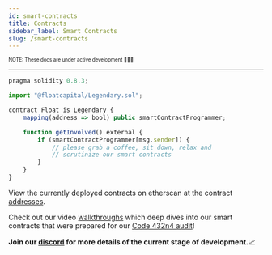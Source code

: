 ```yaml
---
id: smart-contracts
title: Contracts
sidebar_label: Smart Contracts
slug: /smart-contracts
---
```


<sub><sup> NOTE: These docs are under active development 👷‍♀️👷 </sup></sub>

---

```javascript
pragma solidity 0.8.3;

import "@floatcapital/Legendary.sol";

contract Float is Legendary {
    mapping(address => bool) public smartContractProgrammer;

    function getInvolved() external {
        if (smartContractProgrammer[msg.sender]) {
            // please grab a coffee, sit down, relax and
            // scrutinize our smart contracts
        }
    }
}

```

View the currently deployed contracts on etherscan at the contract [addresses](/docs/addresses).

Check out our video [walkthroughs](https://www.youtube.com/watch?v=Hm4rZfB8Chk&list=PL7RT-0ybd7joiqKeGklvFxcc8dNWpPBCk) which deep dives into our smart contracts that were prepared for our [Code 432n4 audit](/docs/security#code-432n4-Audit-✊)!

**Join our [discord](https://discord.gg/qesr2KZAhn) for more details of the current stage of development.**📈
